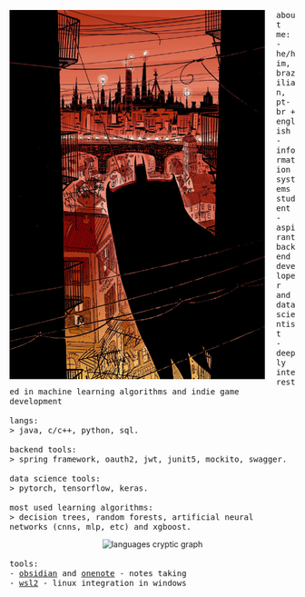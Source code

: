 <p float="left">
  <img src="https://github.com/gabrafo/gabrafo/blob/main/bat.jpeg" width="450" height="650" align="left" style="margin-right: 20px;">

  <samp>
    about me:<br>
    - he/him, brazilian, pt-br + english<br>
    - information systems student<br>
    - aspirant backend developer and data scientist<br>
    - deeply interested in machine learning algorithms and indie game development<br>
    <br>
    langs:<br>
    > java, c/c++, python, sql.
    <br>
    <br>
    backend tools:<br>
    > spring framework, oauth2, jwt, junit5, mockito, swagger.
    <br>
    <br>
    data science tools:<br>
    > pytorch, tensorflow, keras.
    <br>
    <br>
    most used learning algorithms:<br>
    > decision trees, random forests, artificial neural networks (cnns, mlp, etc) and xgboost.
    <br>
    
  </samp>
  <div align="center">
    <img src="https://github-readme-stats.vercel.app/api/top-langs?username=gabrafo&locale=en&hide_title=true&layout=compact&card_width=300&langs_count=5&theme=transparent&hide_border=true" height="150" alt="languages cryptic graph" />
  </div>
  <br>
  <samp>
    tools:<br>
    - <a href="https://obsidian.md/" target="_blank">obsidian</a> and <a href="https://obsidian.md/" target="_blank">onenote</a> - notes taking<br> 
    - <a href="https://learn.microsoft.com/en-us/windows/wsl/about" target="_blank">wsl2</a> - linux integration in windows<br>
    <br>
  </samp>
</p>
